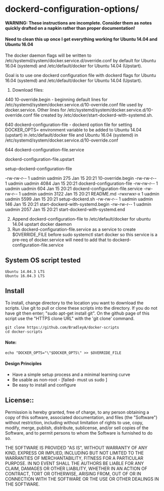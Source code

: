 # dockerd-configuration-options/

#### WARNING: These instructions are incomplete. Consider them as notes quickly drafted on a napkin rather than proper documentation!
#### Need to clean this up once I get everything working for Ubuntu 14.04 and Ubuntu 16.04

The docker daemon flags will be written to /etc/systemd/system/docker.service.d/override.conf by default for Ubuntu 16.04 (systemd) and /etc/default/docker for Ubuntu 14.04 (Upstart).

Goal is to use one dockerd configuration file with dockerd flags for Ubuntu 16.04 (systemd) and /etc/default/docker for Ubuntu 14.04 (Upstart).

1) Download files:
    
440	10-override.begin - beginning default lines for /etc/systemd/system/docker.service.d/10-override.conf file used by docker.service.  Other lines for /etc/systemd/system/docker.service.d/10-override.conf file created by /etc/docker/start-dockerd-with-systemd.sh.

640	dockerd-configuration-file - dockerd option file for setting DOCKER_OPTS= environment variable to be added to Ubuntu 14.04 (upstart) in /etc/default/docker file and Ubuntu 16.04 (systemd) in /etc/systemd/system/docker.service.d/10-override.conf

644 dockerd-configuration-file.service

dockerd-configuration-file.upstart

setup-dockerd-configuration-file

-rw-rw-r-- 1 uadmin uadmin  275 Jan 15 20:21 10-override.begin
-rw-rw-r-- 1 uadmin uadmin 4084 Jan 15 20:21 dockerd-configuration-file
-rw-rw-r-- 1 uadmin uadmin  604 Jan 15 20:21 dockerd-configuration-file.service
-rw-rw-r-- 1 uadmin uadmin 3122 Jan 15 20:21 README.md
-rwxrwxr-x 1 uadmin uadmin 5599 Jan 15 20:21 setup-dockerd.sh
-rw-rw-r-- 1 uadmin uadmin  146 Jan 15 20:21 start-dockerd-with-systemd.begin
-rw-rw-r-- 1 uadmin uadmin 2057 Jan 15 20:21 start-dockerd-with-systemd.end

2) Append dockerd-configuration-file to /etc/default/docker for ubuntu 14.04 upstart docker daemon
3) Run dockerd-configuration-file.service as a service to create $OVERRIDE_FILE before sudo systemctl start docker so this service is a pre-req of docker.service will need to add that to dockerd-configuration-file.service

## System OS script tested

    Ubuntu 14.04.3 LTS
    Ubuntu 16.04.3 LTS

## Install

To install, change directory to the location you want to download the scripts. Use git to pull or clone these scripts into the directory. If you do not have git then enter; "sudo apt-get install git". On the github page of this script use the "HTTPS clone URL" with the 'git clone' command.

    git clone https://github.com/BradleyA/docker-scripts
    cd docker-scripts

#### Note:
	echo "DOCKER_OPTS="\"$DOCKER_OPTS\" >> $OVERRIDE_FILE

#### Design Principles
 * Have a simple setup process and a minimal learning curve
 * Be usable as non-root - [failed- must us sudo ]
 * Be easy to install and configure

## License::

Permission is hereby granted, free of charge, to any person obtaining a copy of this software, associated documentation, and files (the "Software") without restriction, including without limitation of rights to use, copy, modify, merge, publish, distribute, sublicense, and/or sell copies of the Software, and to permit persons to whom the Software is furnished to do so.

THE SOFTWARE IS PROVIDED "AS IS", WITHOUT WARRANTY OF ANY KIND, EXPRESS OR IMPLIED, INCLUDING BUT NOT LIMITED TO THE WARRANTIES OF MERCHANTABILITY, FITNESS FOR A PARTICULAR PURPOSE. IN NO EVENT SHALL THE AUTHORS BE LIABLE FOR ANY CLAIM, DAMAGES OR OTHER LIABILITY, WHETHER IN AN ACTION OF CONTRACT, TORT OR OTHERWISE, ARISING FROM, OUT OF OR IN CONNECTION WITH THE SOFTWARE OR THE USE OR OTHER DEALINGS IN THE SOFTWARE.
